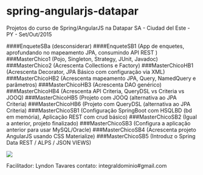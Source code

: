 # spring-angularjs-datapar
Projetos do curso de Spring/AngularJS na Datapar SA - Ciudad del Este - PY - Set/Out/2015

####EnqueteSBa (desconsiderar)
####EnqueteSB1 (App de enquetes, aprofundando no mapeamento JPA, consumindo API REST )
###MasterChico1  (Pojo,  Singleton, Strategy, JUnit, Javadoc)
###MasterChico2  (Acrescenta Collections e Factory)
###MasterChicoHB1 (Acrescenta Decorator, JPA Básico com configuração via XML) 
###MasterChicoHB2 (Acrescenta mapeamento JPA, Query, NamedQuery e parâmetros)
###MasterChicoHB3 (Acrescenta DAO genérico)
###MasterChicoHB4 (Acrescenta API Criteria, QueryDSL vs Criteria vs JOOQ)
###MasterChicoHB5 (Projeto com JOOQ (alternativa ao JPA Criteria)
###MasterChicoHB6 (Projeto com QueryDSL (alternativa ao JPA Criteria)
###MasterChicoSB1 (Configuração SpringBoot com HSQLBD (bd em memória), Aplicação REST com crud básico)
###MasterChicoSB2 (Igual a anterior, projeto finalizado)
###MasterChicoSB3 (Configura a aplicação anterior para usar MySQL/Oracle)
###MasterChicoSB4 (Acrescenta projeto AngularJS usando CSS Materialize)
###MasterChicoSB5 (Introduz o Spring Data REST / ALPS / JSON VIEWS)

![](http://lyndontavares.github.io/images/2015-10-05_22-32-14.png)

Facilitador: Lyndon Tavares
contato: integraldominio#gmail.com
